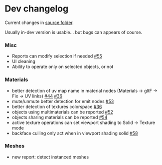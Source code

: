 # Dev changelog

Current changes in [source folder](https://github.com/Vinc3r/BlenderScripts/tree/master/nothing-is-3d).

Usually in-dev version is usable... but bugs can appears of course.

### Misc

- Reports can modify selection if needed [#55](https://github.com/Vinc3r/ReTiCo/issues/55)
- UI cleaning
- Ability to operate only on selected objects, or not

### Materials

- better detection of uv map name in material nodes (Materials -> gltF -> Fix -> UV links) [#44](https://github.com/Vinc3r/ReTiCo/issues/44) [#36](https://github.com/Vinc3r/ReTiCo/issues/36)
- mute/unmute better detection for emit nodes [#53](https://github.com/Vinc3r/ReTiCo/issues/53)
- better detection of textures colorspace [#36](https://github.com/Vinc3r/ReTiCo/issues/36)
- objects using multimaterials can be reported [#52](https://github.com/Vinc3r/ReTiCo/issues/52)
- objects sharing materials can be reported [#54](https://github.com/Vinc3r/ReTiCo/issues/54)
- active texture operations can set viewport shading to Solid -> Texture mode
- backface culling only act when in viewport shading solid [#58](https://github.com/Vinc3r/ReTiCo/issues/58)

### Meshes

- new report: detect instanced meshes